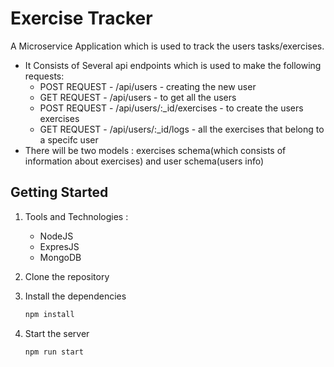# Exercise Tracker
A Microservice Application which is used to track the users tasks/exercises.
- It Consists of Several api endpoints which is used to make the following requests:
    - POST REQUEST - /api/users - creating the new user
    - GET REQUEST - /api/users - to get all the users
    - POST REQUEST - /api/users/:_id/exercises - to create the users exercises
    - GET REQUEST - /api/users/:_id/logs - all the exercises that belong to a specifc user
- There will be two models : exercises schema(which consists of information about exercises) and user schema(users info)


## Getting Started

1. Tools and Technologies :
     - NodeJS
     - ExpresJS
     - MongoDB
2. Clone the repository
3. Install the dependencies
   
   ```sh
   npm install
   
4. Start the server

   ```sh
   npm run start
   ```




